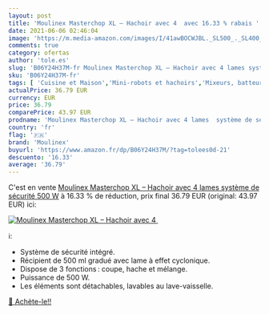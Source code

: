 ```yaml
---
layout: post
title: 'Moulinex Masterchop XL – Hachoir avec 4  avec 16.33 % rabais '
date: 2021-06-06 02:46:04
image: 'https://m.media-amazon.com/images/I/41awBOCWJBL._SL500_._SL400_.jpg'
comments: true
category: ofertas
author: 'tole.es'
slug: 'B06Y24H37M-fr Moulinex Masterchop XL – Hachoir avec 4 lames système de...'
sku: 'B06Y24H37M-fr'
tags: [ 'Cuisine et Maison','Mini-robots et hachoirs','Mixeurs, batteurs et robots multifonctions','Petit électroménager','Robots ménagers','moulinex', ]
actualPrice: 36.79 EUR
currency: EUR
price: 36.79
comparePrice: 43.97 EUR
prodname: 'Moulinex Masterchop XL – Hachoir avec 4 lames  système de sécurité  500 W'
country: 'fr'
flag: '🇫🇷'
brand: 'Moulinex'
buyurl: 'https://www.amazon.fr/dp/B06Y24H37M/?tag=tolees0d-21'
descuento: '16.33'
average: '36.79'
---
```


C'est en vente [Moulinex Masterchop XL – Hachoir avec 4 lames  système de sécurité  500 W](https://www.amazon.fr/dp/B06Y24H37M/?tag=tolees0d-21)  à  16.33 % de réduction, prix final  36.79 EUR (original: 43.97 EUR) ici:

[![Moulinex Masterchop XL – Hachoir avec 4 ](https://m.media-amazon.com/images/I/41awBOCWJBL._SL500_._SL400_.jpg)](https://www.amazon.fr/dp/B06Y24H37M/?tag=tolees0d-21)

ℹ️:

- Système de sécurité intégré.
- Récipient de 500 ml gradué avec lame à effet cyclonique.
- Dispose de 3 fonctions : coupe, hache et mélange.
- Puissance de 500 W.
- Les éléments sont détachables, lavables au lave-vaisselle.

[🛒 Achète-le!!](https://www.amazon.fr/dp/B06Y24H37M/?tag=tolees0d-21)
